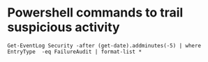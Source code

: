 # Powershell commands to trail suspicious activity

```
Get-EventLog Security -after (get-date).addminutes(-5) | where EntryType  -eq FailureAudit | format-list *
```